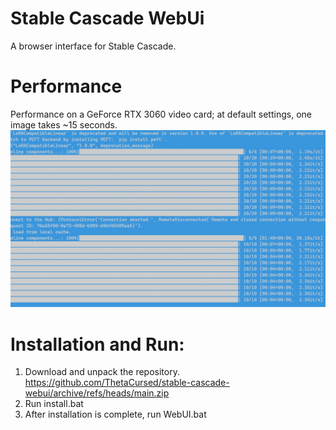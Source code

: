 # Stable Cascade WebUi
A browser interface for Stable Cascade.

# Performance
Performance on a GeForce RTX 3060 video card; at default settings, one image takes ~15 seconds.
![](img/3060.jpg)


# Installation and Run:
1. Download and unpack the repository. https://github.com/ThetaCursed/stable-cascade-webui/archive/refs/heads/main.zip
2. Run install.bat
3. After installation is complete, run WebUI.bat

